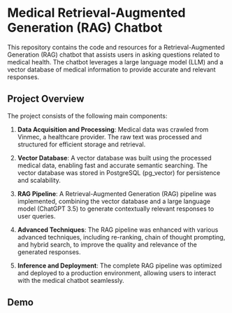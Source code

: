 # Medical Retrieval-Augmented Generation (RAG) Chatbot

This repository contains the code and resources for a Retrieval-Augmented Generation (RAG) chatbot that assists users in asking questions related to medical health. The chatbot leverages a large language model (LLM) and a vector database of medical information to provide accurate and relevant responses.

## Project Overview

The project consists of the following main components:

1. **Data Acquisition and Processing**: Medical data was crawled from Vinmec, a healthcare provider. The raw text was processed and structured for efficient storage and retrieval.

2. **Vector Database**: A vector database was built using the processed medical data, enabling fast and accurate semantic searching. The vector database was stored in PostgreSQL (pg_vector) for persistence and scalability.

3. **RAG Pipeline**: A Retrieval-Augmented Generation (RAG) pipeline was implemented, combining the vector database and a large language model (ChatGPT 3.5) to generate contextually relevant responses to user queries.

4. **Advanced Techniques**: The RAG pipeline was enhanced with various advanced techniques, including re-ranking, chain of thought prompting, and hybrid search, to improve the quality and relevance of the generated responses.

5. **Inference and Deployment**: The complete RAG pipeline was optimized and deployed to a production environment, allowing users to interact with the medical chatbot seamlessly.

## Demo
